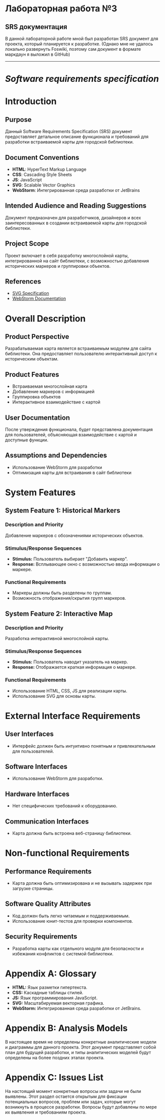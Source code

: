 # Лабораторная работа №3
## SRS документация

В данной лабораторной работе мной был разработан SRS документ для проекта, который планируется к разработке. 
(Однако мне не удалось локально развернуть Foswiki, поэтому сам документ в формате маркдаун я выложил в GitHub)

----------------------

# _Software requirements specification_

# Introduction

## Purpose
Данный Software Requirements Specification (SRS) документ предоставляет детальное описание функционала и требований для разработки встраиваемой карты для городской библиотеки.

## Document Conventions
- **HTML**: HyperText Markup Language
- **CSS**: Cascading Style Sheets
- **JS**: JavaScript
- **SVG**: Scalable Vector Graphics
- **WebStorm**: Интегрированная среда разработки от JetBrains

## Intended Audience and Reading Suggestions
Документ предназначен для разработчиков, дизайнеров и всех заинтересованных в создании встраиваемой карты для городской библиотеки.

## Project Scope
Проект включает в себя разработку многослойной карты, интегрированной на сайт библиотеки, с возможностью добавления исторических маркеров и группировки объектов.

## References
- [SVG Specification](https://www.w3.org/TR/SVG2/)
- [WebStorm Documentation](https://www.jetbrains.com/webstorm/documentation/)

# Overall Description

## Product Perspective
Разрабатываемая карта является встраиваемым модулем для сайта библиотеки. Она предоставляет пользователю интерактивный доступ к историческим объектам.

## Product Features
- Встраиваемая многослойная карта
- Добавление маркеров с информацией
- Группировка объектов
- Интерактивное взаимодействие с картой

## User Documentation
После утверждения функционала, будет представлена документация для пользователей, объясняющая взаимодействие с картой и доступные функции.

## Assumptions and Dependencies
- Использование WebStorm для разработки
- Оптимизация карты для встраивания в сайт библиотеки

# System Features

## System Feature 1: Historical Markers

### Description and Priority
Добавление маркеров с обозначениями исторических объектов.

### Stimulus/Response Sequences
- **Stimulus:** Пользователь выбирает "Добавить маркер".
- **Response:** Всплывающее окно с возможностью ввода информации о маркере.

### Functional Requirements
- Маркеры должны быть разделены по группам.
- Возможность отображения/скрытия групп маркеров.

## System Feature 2: Interactive Map

### Description and Priority
Разработка интерактивной многослойной карты.

### Stimulus/Response Sequences
- **Stimulus:** Пользователь наводит указатель на маркер.
- **Response:** Отображается краткая информация о маркере.

### Functional Requirements
- Использование HTML, CSS, JS для реализации карты.
- Использование SVG для основы карты.

# External Interface Requirements

## User Interfaces
- Интерфейс должен быть интуитивно понятным и привлекательным для пользователей.

## Software Interfaces
- Использование WebStorm для разработки.

## Hardware Interfaces
- Нет специфических требований к оборудованию.

## Communication Interfaces
- Карта должна быть встроена веб-страницу библиотеки.

# Non-functional Requirements

## Performance Requirements
- Карта должна быть оптимизирована и не вызывать задержек при загрузке страницы.

## Software Quality Attributes
- Код должен быть легко читаемым и поддерживаемым.
- Использование юнит-тестов для проверки компонентов.

## Security Requirements
- Разработка карты как отдельного модуля для безопасности и избежания конфликтов с системой библиотеки.

# Appendix A: Glossary
- **HTML:** Язык разметки гипертекста.
- **CSS:** Каскадные таблицы стилей.
- **JS:** Язык программирования JavaScript.
- **SVG:** Масштабируемая векторная графика.
- **WebStorm:** Интегрированная среда разработки от JetBrains.

# Appendix B: Analysis Models
В настоящее время не определены конкретные аналитические модели и диаграммы для данного проекта. Этот документ представляет собой план для будущей разработки, и типы аналитических моделей будут определены на более поздних этапах проекта.

# Appendix C: Issues List

На настоящий момент конкретные вопросы или задачи не были выявлены. Этот раздел остается открытым для фиксации потенциальных вопросов, проблем или задач, которые могут возникнуть в процессе разработки. Вопросы будут добавлены по мере их выявления и требованиям проекта.
